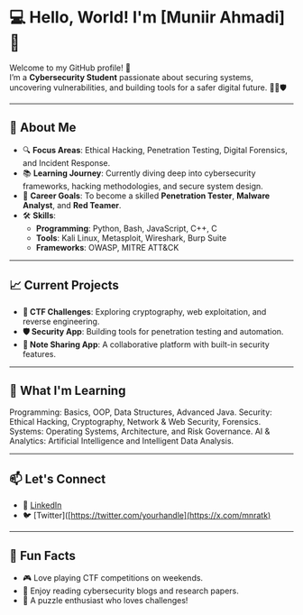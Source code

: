 # 💻 Hello, World! I'm [Muniir Ahmadi] 👋 

Welcome to my GitHub profile! 🚀  
I’m a **Cybersecurity Student** passionate about securing systems, uncovering vulnerabilities, and building tools for a safer digital future. 👨‍💻🛡️ 

---

## 🧠 About Me  
- 🔍 **Focus Areas**: Ethical Hacking, Penetration Testing, Digital Forensics, and Incident Response.  
- 📚 **Learning Journey**: Currently diving deep into cybersecurity frameworks, hacking methodologies, and secure system design.  
- 🎯 **Career Goals**: To become a skilled **Penetration Tester**, **Malware Analyst**, and **Red Teamer**.  
- 🛠️ **Skills**:  
  - **Programming**: Python, Bash, JavaScript, C++, C
  - **Tools**: Kali Linux, Metasploit, Wireshark, Burp Suite  
  - **Frameworks**: OWASP, MITRE ATT&CK  

---

## 📈 Current Projects  
- **🎯 CTF Challenges**: Exploring cryptography, web exploitation, and reverse engineering.  
- **🛡️ Security App**: Building tools for penetration testing and automation.  
- **📝 Note Sharing App**: A collaborative platform with built-in security features.  

---

## 🌱 What I'm Learning  
Programming: Basics, OOP, Data Structures, Advanced Java.
Security: Ethical Hacking, Cryptography, Network & Web Security, Forensics.
Systems: Operating Systems, Architecture, and Risk Governance.
AI & Analytics: Artificial Intelligence and Intelligent Data Analysis.

---

## 📫 Let's Connect  
- 💼 [LinkedIn](www.linkedin.com/in/muniirahmadi)  
- 🐦 [Twitter]([https://twitter.com/yourhandle](https://x.com/mnratk) 

---

## 🎯 Fun Facts  
- 🎮 Love playing CTF competitions on weekends.  
- 📖 Enjoy reading cybersecurity blogs and research papers.  
- 🧩 A puzzle enthusiast who loves challenges!  
